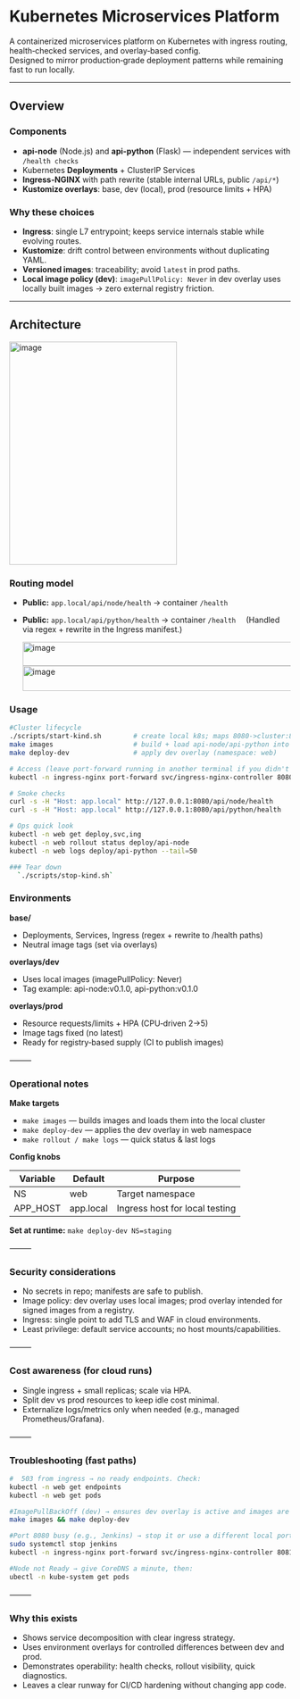#  Kubernetes Microservices Platform

A containerized microservices platform on Kubernetes with ingress routing, health‑checked services, and overlay‑based config.  
Designed to mirror production‑grade deployment patterns while remaining fast to run locally.

---

## Overview

### Components
- **api-node** (Node.js) and **api-python** (Flask) — independent services with `/health checks`
- Kubernetes **Deployments** + ClusterIP Services
- **Ingress‑NGINX** with path rewrite (stable internal URLs, public `/api/*`)
- **Kustomize overlays**: base, dev (local), prod (resource limits + HPA)

### Why these choices
- **Ingress**: single L7 entrypoint; keeps service internals stable while evolving routes.
- **Kustomize**: drift control between environments without duplicating YAML.
- **Versioned images**: traceability; avoid `latest` in prod paths.
- **Local image policy (dev)**: `imagePullPolicy: Never` in dev overlay uses locally built images → zero external registry friction.

---

## Architecture

<img width="300" height="400" alt="image" src="https://github.com/user-attachments/assets/9df43ba4-d2d1-41ff-bef7-69b167c91c67" />




### Routing model
- **Public:** `app.local/api/node/health` → container `/health`
- **Public:** `app.local/api/python/health` → container `/health  `
  (Handled via regex + rewrite in the Ingress manifest.)
  
  <img width="940" height="43" alt="image" src="https://github.com/user-attachments/assets/54a10df5-1c5d-43d8-87c1-79848dc23d46" />

    
  <img width="940" height="45" alt="image" src="https://github.com/user-attachments/assets/068df35c-9e32-40e1-b08f-7fcebb6d843d" />
  



### Usage
```sh
#Cluster lifecycle
./scripts/start-kind.sh        # create local k8s; maps 8080->cluster:80
make images                    # build + load api-node/api-python into the cluster
make deploy-dev                # apply dev overlay (namespace: web)

# Access (leave port-forward running in another terminal if you didn't map host ports)
kubectl -n ingress-nginx port-forward svc/ingress-nginx-controller 8080:80

# Smoke checks
curl -s -H "Host: app.local" http://127.0.0.1:8080/api/node/health
curl -s -H "Host: app.local" http://127.0.0.1:8080/api/python/health

# Ops quick look
kubectl -n web get deploy,svc,ing
kubectl -n web rollout status deploy/api-node
kubectl -n web logs deploy/api-python --tail=50

### Tear down
  `./scripts/stop-kind.sh`
```

### Environments

**base/**
-  Deployments, Services, Ingress (regex + rewrite to /health paths)
-  Neutral image tags (set via overlays)

**overlays/dev**
-  Uses local images (imagePullPolicy: Never)
-  Tag example: api-node:v0.1.0, api-python:v0.1.0

**overlays/prod**
-  Resource requests/limits + HPA (CPU‑driven 2→5)
-  Image tags fixed (no latest)
-  Ready for registry‑based supply (CI to publish images)

⸻

### Operational notes

**Make targets**
-  `make images` — builds images and loads them into the local cluster
-  `make deploy-dev` — applies the dev overlay in web namespace
-  `make rollout / make logs` — quick status & last logs

**Config knobs**

| Variable | Default   | Purpose                      |
|----------|-----------|------------------------------|
| NS       | web       | Target namespace             |
| APP_HOST | app.local | Ingress host for local testing |

**Set at runtime:** 
  `make deploy-dev NS=staging`

⸻

### Security considerations
-  No secrets in repo; manifests are safe to publish.
-  Image policy: dev overlay uses local images; prod overlay intended for signed images from a registry.
-  Ingress: single point to add TLS and WAF in cloud environments.
-  Least privilege: default service accounts; no host mounts/capabilities.

⸻

### Cost awareness (for cloud runs)
-  Single ingress + small replicas; scale via HPA.
-  Split dev vs prod resources to keep idle cost minimal.
-  Externalize logs/metrics only when needed (e.g., managed Prometheus/Grafana).

⸻

### Troubleshooting (fast paths)

```sh
#  503 from ingress → no ready endpoints. Check:    
kubectl -n web get endpoints 
kubectl -n web get pods

#ImagePullBackOff (dev) → ensures dev overlay is active and images are loaded:  
make images && make deploy-dev

#Port 8080 busy (e.g., Jenkins) → stop it or use a different local port:  
sudo systemctl stop jenkins
kubectl -n ingress-nginx port-forward svc/ingress-nginx-controller 8081:80

#Node not Ready → give CoreDNS a minute, then:  
ubectl -n kube-system get pods

```
⸻

### Why this exists
-  	Shows service decomposition with clear ingress strategy.
-  Uses environment overlays for controlled differences between dev and prod.
-  Demonstrates operability: health checks, rollout visibility, quick diagnostics.
-  Leaves a clear runway for CI/CD hardening without changing app code.
